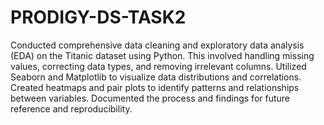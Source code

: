 # PRODIGY-DS-TASK2
Conducted comprehensive data cleaning and exploratory data analysis (EDA) on the Titanic dataset using Python. This involved handling missing values, correcting data types, and removing irrelevant columns. Utilized Seaborn and Matplotlib to visualize data distributions and correlations. Created heatmaps and pair plots to identify patterns and relationships between variables. Documented the process and findings for future reference and reproducibility.

